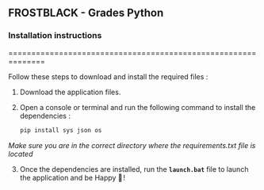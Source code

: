 ## FROSTBLACK - Grades Python

### Installation instructions
==============================================================

Follow these steps to download and install the required files :

1. Download the application files.
 
3. Open a console or terminal and run the following command to install the dependencies :

   ```bash
   pip install sys json os
  _Make sure you are in the correct directory where the requirements.txt file is located_
  
  3. Once the dependencies are installed, run the __`launch.bat`__ file to launch the application and be Happy 🥰 !
